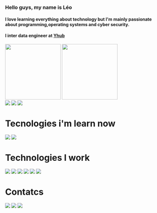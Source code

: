 ### Hello guys, my name is Léo  
<div>
<h4> I love learning everything about technology but I'm mainly passionate about programming,operating systems and cyber security. </h4>
<h4>I inter data engineer at <a href="https://www.yhub.com.br/cases">Yhub</a></h4>
</div>
<div>
  <img height="180em" src="https://github-readme-stats.vercel.app/api?username=c4p1t4n&show_icons=true&theme=vision-friendly-dark&include_all_commits=true&count_private=true"/>
  <img height="180em" src="https://github-readme-stats.vercel.app/api/top-langs/?username=c4p1t4n&layout=compact&langs_count=16&theme=vision-friendly-dark"/>
</div>

 
<div>
  <img src="https://img.shields.io/badge/Debian-A81D33?style=for-the-badge&logo=debian&logoColor=whit">
 <img src="https://img.shields.io/badge/JavaScript-F7DF1E?style=for-the-badge&logo=javascript&logoColor=black">
  <img src="https://img.shields.io/badge/MySQL-00000F?style=for-the-badge&logo=mysql&logoColor=white">
  

 </div> 
 
 # Tecnologies i'm learn now
 <div>
  <img src="https://img.shields.io/badge/Jupyter-F37626.svg?&style=for-the-badge&logo=Jupyter&logoColor=black">  
  <img src="https://img.shields.io/badge/Java-ED8B00?style=for-the-badge&logo=java&logoColor=white">
  
  
 </div>
 
 # Technologies I work
 <div>
  <img src="https://img.shields.io/badge/Python-3776AB?style=for-the-badge&logo=python&logoColor=black">
  <img src="https://img.shields.io/badge/Git-F05032?style=for-the-badge&logo=git&logoColor=black">
  <img src="https://img.shields.io/badge/Amazon_AWS-232F3E?style=for-the-badge&logo=amazon-aws&logoColor=white">
  <img src="https://img.shields.io/badge/jira-%230A0FFF.svg?style=for-the-badge&logo=jira&logoColor=white">
  <img src="https://img.shields.io/badge/Postman-FF6C37?style=for-the-badge&logo=postman&logoColor=white">
  <img src="https://img.shields.io/badge/bitbucket-%230047B3.svg?style=for-the-badge&logo=bitbucket&logoColor=white">
</div>
 
 # Contatcs
 
 <a href="https://dev.to/c4p1t4n"><img src="https://img.shields.io/badge/dev.to-0A0A0A?style=for-the-badge&logo=dev-dot-to&logoColor=white"></a>
 <a href="https://www.linkedin.com/in/leo-igor-nunes-de-oliveira-aa43641a5/"><img src="https://img.shields.io/badge/LinkedIn-0077B5?style=for-the-badge&logo=linkedin&logoColor=whit"></a>
 <a href="mailto:leoigornunes@protonmail.com"><img src="https://img.shields.io/badge/ProtonMail-8B89CC?style=for-the-badge&logo=protonmail&logoColor=black"></a>
 
<!--
**c4p1t4n/c4p1t4n** is a ✨ _special_ ✨ repository because its `README.md` (this file) appears on your GitHub profile.

Here are some ideas to get you started:

- 🔭 I’m currently working on ...
- 🌱 I’m currently learning ...
- 👯 I’m looking to collaborate on ...
- 🤔 I’m looking for help with ...
- 💬 Ask me about ...
- 📫 How to reach me: ...
- 😄 Pronouns: ...
- ⚡ Fun fact: ...
-->
